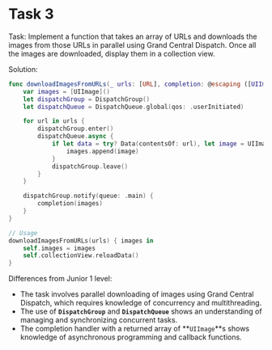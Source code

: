 # Task 3

Task: Implement a function that takes an array of URLs and downloads the images
from those URLs in parallel using Grand Central Dispatch. Once all the images
are downloaded, display them in a collection view.

Solution:

```swift
func downloadImagesFromURLs(_ urls: [URL], completion: @escaping ([UIImage]) -> Void) {
    var images = [UIImage]()
    let dispatchGroup = DispatchGroup()
    let dispatchQueue = DispatchQueue.global(qos: .userInitiated)

    for url in urls {
        dispatchGroup.enter()
        dispatchQueue.async {
            if let data = try? Data(contentsOf: url), let image = UIImage(data: data) {
                images.append(image)
            }
            dispatchGroup.leave()
        }
    }

    dispatchGroup.notify(queue: .main) {
        completion(images)
    }
}

// Usage
downloadImagesFromURLs(urls) { images in
    self.images = images
    self.collectionView.reloadData()
}
```

Differences from Junior 1 level:

-   The task involves parallel downloading of images using Grand Central
    Dispatch, which requires knowledge of concurrency and multithreading.
-   The use of **`DispatchGroup`** and **`DispatchQueue`** shows an
    understanding of managing and synchronizing concurrent tasks.
-   The completion handler with a returned array of **`UIImage`**s shows
    knowledge of asynchronous programming and callback functions.
